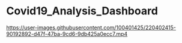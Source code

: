 # Covid19_Analysis_Dashboard

https://user-images.githubusercontent.com/100401425/220402415-90192892-d47f-47ba-9cd6-9db425a0ecc7.mp4

